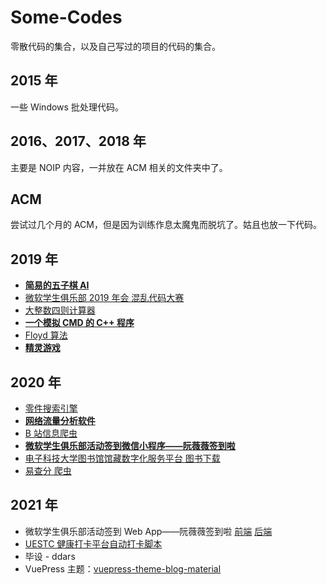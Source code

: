 # Some-Codes

零散代码的集合，以及自己写过的项目的代码的集合。

## 2015 年

一些 Windows 批处理代码。

## 2016、2017、2018 年

主要是 NOIP 内容，一并放在 ACM 相关的文件夹中了。

## ACM

尝试过几个月的 ACM，但是因为训练作息太魔鬼而脱坑了。姑且也放一下代码。

## 2019 年

* [**简易的五子棋 AI**](2019/Gomoku/)
* [微软学生俱乐部 2019 年会 混乱代码大赛](2019/Chaos_Code.cpp)
* [大整数四则计算器](2019/BigInteger.cpp)
* [**一个模拟 CMD 的 C++ 程序**](2019/SimpleCMD)
* [Floyd 算法](2019/Floyd.cpp)
* [**精灵游戏**](2019/Sprite/)

## 2020 年

* [零件搜索引擎](2020/零件搜索引擎/)
* [**网络流量分析软件**](2020/NetworkMonitor)
* [B 站信息爬虫](2020/bilibili-spider)
* [**微软学生俱乐部活动签到微信小程序——阮薇薇签到啦**](https://github.com/uestc-msc/wechat-mini-program)
* [电子科技大学图书馆馆藏数字化服务平台 图书下载](2020/uestc-library-downloader)
* [易查分 爬虫](2020/yichafen-spyder)

## 2021 年

* 微软学生俱乐部活动签到 Web App——阮薇薇签到啦 [前端](https://github.com/uestc-msc/uestcmsc_webapp_frontend) [后端](https://github.com/uestc-msc/uestcmsc_webapp_backend)
* [UESTC 健康打卡平台自动打卡脚本](https://github.com/lyh543/UESTC-ncov-AutoReport)
* 毕设 - ddars
* VuePress 主题：[vuepress-theme-blog-material](https://github.com/lyh543/vuepress-theme-blog-material)

